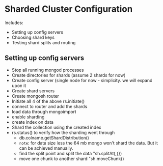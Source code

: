 # Sharded Cluster Configuration

Includes:
- Setting up config servers
- Choosing shard keys
- Testing shard splits and routing

## Setting up config servers
   - Stop all running mongod processes
   - Create directories for shards (assume 2 shards for now)
   - Create config server (single node for now - simplicity. we will expand upon it
   - Create shard servers
   - Create mongosh router
   - Initiate all 4 of the above rs.initiate()
   - connect to router and add the shards
   - load data through mongoimport
   - enable sharding
   - create index on data 
   - Shard the collection using the created index
   - rs.status() to verify how the sharding went through
      - db.colname.getShardDistribution()
      - `note`: for data size less the 64 mb mongo won't shard the data. But it can be achieved manually.
      - find the split point and split the data "sh.splitAt(,{})
      - move one chunk to another shard  "sh.moveChunk()
